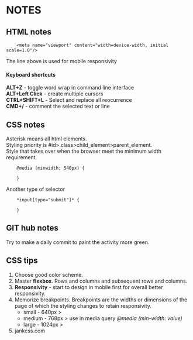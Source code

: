 # NOTES

## HTML notes

        <meta name="viewport" content="width=device-width, initial scale=1.0"/>
The line above is used for mobile responsivity

#### Keyboard shortcuts

**ALT+Z** - toggle word wrap in command line interface    
**ALT+Left Click** - create multiple cursors  
**CTRL+SHIFT+L** - Select and replace all reocurrence  
**CMD+/** - comment the selected text or line  


## CSS notes

Asterisk means all html elements.  
Styling priority is #id>.class>child_element>parent_element.  
Style that takes over when the browser meet the minimum width requirement.  

        @media (minwidth; 540px) {

        }
        
Another type of selector 

        *input[type="submit"]* {
                
        }

## GIT hub notes

Try to make a daily commit to paint the activity more green.

## CSS tips

1. Choose good color scheme.  
2. Master **flexbox**. Rows and columns and subsequent rows and columns.  
3. **Responsivity** - start to design in mobile first for overall better responsivity.  
4. Memorize breakpoints. Breakpoints are the widths or dimensions of the page of which the styling  changes to retain responsivity.  
    - small - 640px     >
    - medium - 768px    > use in media query *@media (min-width: value)*
    - large - 1024px    >
5. jankcss.com

